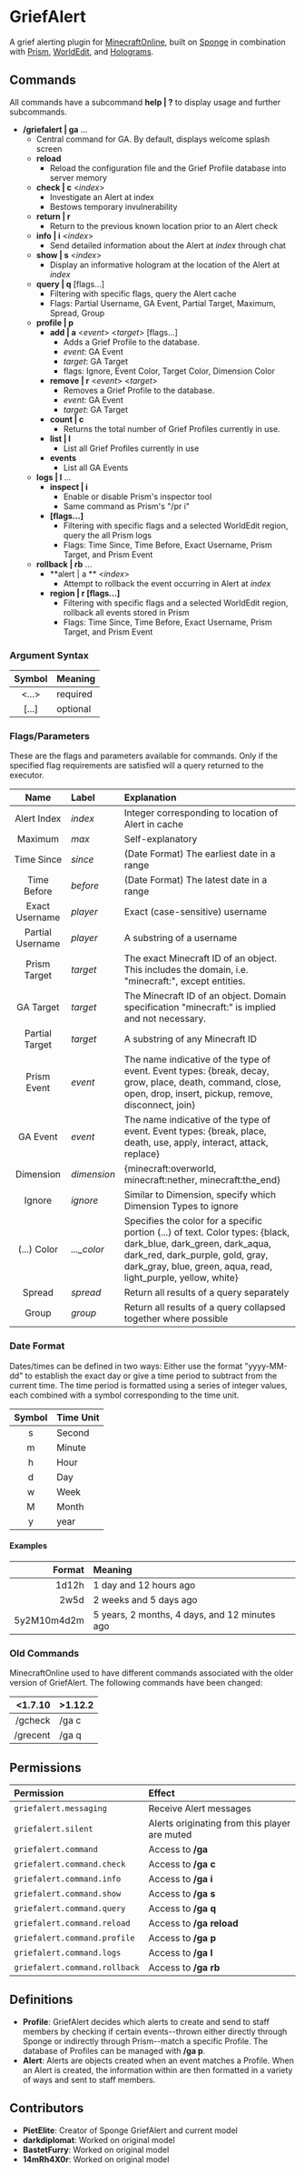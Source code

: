 
# GriefAlert  
  
A grief alerting plugin for [MinecraftOnline](https://www.minecraftonline.com), 
built on [Sponge](https://www.spongepowered.org/) in combination with
[Prism](https://www.github.com/prism/Prism), 
[WorldEdit](https://ore.spongepowered.org/EngineHub/WorldEdit), and 
[Holograms](https://github.com/randombyte-developer/holograms).
  
## Commands  
All commands have a subcommand **help | ?** to display usage and further subcommands.
- **/griefalert | ga** ...  
    - Central command for GA. By default, displays welcome splash screen  
    - **reload**
        - Reload the configuration file and the Grief Profile database into server memory
    - **check | c** <*index*>  
        - Investigate an Alert at index  
        - Bestows temporary invulnerability  
    - **return | r**
        - Return to the previous known location prior to an Alert check
    - **info | i** <*index*>  
        - Send detailed information about the Alert at *index* through chat  
    - **show | s** <*index*>
        - Display an informative hologram at the location of the Alert at *index*
    - **query | q** [flags...]
        - Filtering with specific flags, query the Alert cache
        - Flags: Partial Username, GA Event, Partial Target, Maximum, Spread, Group
    - **profile | p** 
        - **add | a** <*event*> <*target*> [flags...]
            - Adds a Grief Profile to the database.
            - *event*: GA Event
            - *target*: GA Target
            - flags: Ignore, Event Color, Target Color, Dimension Color
        - **remove | r** <*event*> <*target*>
            - Removes a Grief Profile to the database.
            - *event*: GA Event
            - *target*: GA Target
        - **count | c**
            - Returns the total number of Grief Profiles currently in use.
        - **list | l**
            - List all Grief Profiles currently in use
        - **events**
            - List all GA Events
    - **logs | l** ...  
        - **inspect | i**  
            - Enable or disable Prism's inspector tool  
            - Same command as Prism's "/pr i" 
        - **[flags...]**
            - Filtering with specific flags and a selected WorldEdit region, query the all Prism logs 
            - Flags: Time Since, Time Before, Exact Username, Prism Target, and Prism Event  
    - **rollback | rb** ...  
        - **alert | a ** <*index*>  
            - Attempt to rollback the event occurring in Alert at *index*
        - **region | r [flags...]**
            - Filtering with specific flags and a selected WorldEdit region, rollback all events stored in Prism
            - Flags: Time Since, Time Before, Exact Username, Prism Target, and Prism Event  

### Argument Syntax  
| Symbol | Meaning  |   
| :----: | :------- |
| <...>  | required |  
| [...]  | optional |

### Flags/Parameters

These are the flags and parameters available for commands. 
Only if the specified flag requirements are satisfied will a query returned to the executor.

| Name             | Label | Explanation | 
| :---:            | :---- | :---------- |
| Alert Index      | *index*     | Integer corresponding to location of Alert in cache |
| Maximum          | *max*       | Self-explanatory |
| Time Since       | *since*     | (Date Format) The earliest date in a range |
| Time Before      | *before*    | (Date Format) The latest date in a range |
| Exact Username   | *player*    | Exact (case-sensitive) username |
| Partial Username | *player*    | A substring of a username |
| Prism Target     | *target*    | The exact Minecraft ID of an object. This includes the domain, i.e. "minecraft:", except entities. |
| GA Target        | *target*    | The Minecraft ID of an object. Domain specification "minecraft:" is implied and not necessary. |
| Partial Target   | *target*    | A substring of any Minecraft ID |
| Prism Event      | *event*     | The name indicative of the type of event. Event types: {break, decay, grow, place, death, command, close, open, drop, insert, pickup, remove, disconnect, join}
| GA Event         | *event*     | The name indicative of the type of event. Event types: {break, place, death, use, apply, interact, attack, replace}
| Dimension        | *dimension* | {minecraft:overworld, minecraft:nether, minecraft:the_end} |
| Ignore           | *ignore*    | Similar to Dimension, specify which Dimension Types to ignore |
| (...) Color      | *..._color* | Specifies the color for a specific portion (...) of text. Color types: {black, dark_blue, dark_green, dark_aqua, dark_red, dark_purple, gold, gray, dark_gray, blue, green, aqua, read, light_purple, yellow, white} |
| Spread           | *spread*    | Return all results of a query separately |
| Group            | *group*     | Return all results of a query collapsed together where possible |

### Date Format
Dates/times can be defined in two ways: Either use the format "yyyy-MM-dd" to establish the exact day or 
give a time period to subtract from the current time. 
The time period is formatted using a series of integer values, each combined with a symbol corresponding to the time unit.

| Symbol | Time Unit |
| :----: | :-------- |
| s      | Second    |
| m      | Minute    |
| h      | Hour      |
| d      | Day       |
| w      | Week      |
| M      | Month     |
| y      | year      |

#### Examples
| Format      | Meaning |
| -----:      | :------ |
| 1d12h       | 1 day and 12 hours ago |
| 2w5d        | 2 weeks and 5 days ago |
| 5y2M10m4d2m | 5 years, 2 months, 4 days, and 12 minutes ago |

### Old Commands
MinecraftOnline used to have different commands associated with the older version of GriefAlert. The following commands have been changed:

| <1.7.10  | >1.12.2 |
| ---:     | :------ |
| /gcheck  | /ga c   |
| /grecent | /ga q   |

## Permissions
| Permission                    | Effect                                        |
| :---------                    | :-----                                        |
| `griefalert.messaging`        | Receive Alert messages                        |
| `griefalert.silent`           | Alerts originating from this player are muted |
| `griefalert.command`          | Access to **/ga**                             |
| `griefalert.command.check`    | Access to **/ga c**                           |
| `griefalert.command.info`     | Access to **/ga i**                           |
| `griefalert.command.show`     | Access to **/ga s**                           |
| `griefalert.command.query`    | Access to **/ga q**                           |
| `griefalert.command.reload`   | Access to **/ga reload**                      |
| `griefalert.command.profile`  | Access to **/ga p**                           |
| `griefalert.command.logs`     | Access to **/ga l**                           |
| `griefalert.command.rollback` | Access to **/ga rb**                          |



## Definitions
- **Profile**: GriefAlert decides which alerts to create and send to staff members by checking if 
certain events--thrown either directly through Sponge or indirectly through Prism--match a specific Profile. 
The database of Profiles can be managed with **/ga p**. 
- **Alert**: Alerts are objects created when an event matches a Profile. 
When an Alert is created, the information within are then formatted in a variety of ways and sent to staff members.

## Contributors
- **PietElite**: Creator of Sponge GriefAlert and current model
- **darkdiplomat**: Worked on original model
- **BastetFurry**: Worked on original model
- **14mRh4X0r**: Worked on original model
